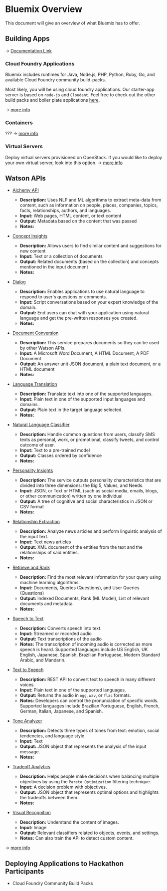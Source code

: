 # Bluemix Overview
This document will give an overview of what Bluemix has to offer.

## Building Apps
-> [Documentation Link](https://console.ng.bluemix.net/docs/)

### Cloud Foundry Applications
Bluemix includes runtimes for Java, Node.js, PHP, Python, Ruby, Go, and available Cloud Foundry community build-packs.

Most likely, you will be using cloud foundry applications. Our starter-app server is based on `node-js` and `Cloudant`. Feel free to check out the other build packs and boiler plate applications [here](https://console.ng.bluemix.net/catalog/#services).

-> [more info](http://www.ibm.com/cloud-computing/bluemix/application-runtimes/)

### Containers
???
-> [more info](http://www.ibm.com/cloud-computing/bluemix/containers/)

### Virtual Servers
Deploy virtual servers provisioned on OpenStack. If you would like to deploy your own virtual server, look into this option.
-> [more info](http://www.ibm.com/cloud-computing/bluemix/virtual-servers/)

## Watson APIs
- [Alchemy API](http://www.alchemyapi.com/developers/getting-started-guide)
  - **Description:** Uses NLP and ML algorithms to extract meta-data from content, such as information on people, places, companies, topics, facts, relationships, authors, and languages.
  - **Input:** Web pages, HTML content, or text content
  - **Output:** Metadata based on the content that was passed
  - **Notes:**


- [Concept Insights](https://www.ibm.com/smarterplanet/us/en/ibmwatson/developercloud/concept-insights.html)
  - **Description:** Allows users to find similar content and suggestions for new content
  - **Input:** Text or a collection of documents
  - **Output:** Related documents (based on the collection) and concepts mentioned in the input document
  - **Notes:**


- [Dialog](https://www.ibm.com/smarterplanet/us/en/ibmwatson/developercloud/dialog.html)
  - **Description:** Enables applications to use natural language to respond to user's questions or comments.
  - **Input:** Script conversations based on your expert knowledge of the domain.
  - **Output:** End users can chat with your application using natural language and get the pre-written responses you created.
  - **Notes:**


- [Document Conversion](https://www.ibm.com/smarterplanet/us/en/ibmwatson/developercloud/document-conversion.html)
  - **Description:** This service prepares documents so they can be used by other Watson APIs.
  - **Input:** A Microsoft Word Document, A HTML Document, A PDF Document
  - **Output:** An answer unit JSON document, a plain text document, or a HTML document
  - **Notes:**


- [Language Translation](https://www.ibm.com/smarterplanet/us/en/ibmwatson/developercloud/language-translation.html)
  - **Description:** Translate text into one of the supported languages.
  - **Input:** Plain text in one of the supported input languages and domains.
  - **Output:** Plain text in the target language selected.
  - **Notes:**


- [Natural Language Classifier](https://www.ibm.com/smarterplanet/us/en/ibmwatson/developercloud/nl-classifier.html)
  - **Description:** Handle common questions from users, classify SMS texts as personal, work, or promotional, classify tweets, and control outcome of user.
  - **Input:** Text to a pre-trained model
  - **Output:** Classes ordered by confidence
  - **Notes:**


- [Personality Insights](https://www.ibm.com/smarterplanet/us/en/ibmwatson/developercloud/personality-insights.html)
  - **Description:** The service outputs personality characteristics that are divided into three dimensions: the Big 5, Values, and Needs.
  - **Input:** JSON, or Text or HTML (such as social media, emails, blogs, or other communication) written by one individual
  - **Output:** A tree of cognitive and social characteristics in JSON or CSV format
  - **Notes:**


- [Relationship Extraction](https://www.ibm.com/smarterplanet/us/en/ibmwatson/developercloud/relationship-extraction.html)
  - **Description:** Analyze news articles and perform linguistic analysis of the input text.
  - **Input:** Text news articles
  - **Output:** XML document of the entities from the text and the relationships of said entities.
  - **Notes:**


- [Retrieve and Rank](https://www.ibm.com/smarterplanet/us/en/ibmwatson/developercloud/retrieve-rank.html)
  - **Description:** Find the most relevant information for your query using machine learning algorithms.
  - **Input:** Documents, Queries (Questions), and User Queries (Questions)
  - **Output:** Indexed Documents, Rank (ML Model), List of relevant documents and metadata.
  - **Notes:**


- [Speech to Text](https://www.ibm.com/smarterplanet/us/en/ibmwatson/developercloud/speech-to-text.html)
  - **Description:** Converts speech into text.
  - **Input:** Streamed or recorded audio
  - **Output:** Text transcriptions of the audio
  - **Notes:** The transcription of incoming audio is corrected as more speech is heard. Supported languages include US English, UK English, Japanese, Spanish, Brazilian Portuguese, Modern Standard Arabic, and Mandarin.


- [Text to Speech](https://www.ibm.com/smarterplanet/us/en/ibmwatson/developercloud/text-to-speech.html)
  - **Description:** REST API to convert text to speech in many different voices.
  - **Input:** Plain text in one of the supported languages.
  - **Output:** Returns the audio in `ogg`, `wav`, or `flac` formats.
  - **Notes:** Developers can control the pronunciation of specific words. Supported languages include Brazilian Portuguese, English, French, German, Italian, Japanese, and Spanish.


- [Tone Analyzer](http://www.ibm.com/smarterplanet/us/en/ibmwatson/developercloud/tone-analyzer.html)
  - **Description:** Detects three types of tones from text: emotion, social tendencies, and language style
  - **Input:** Text
  - **Output:** JSON object that represents the analysis of the input message.
  - **Notes:**


- [Tradeoff Analytics](https://www.ibm.com/smarterplanet/us/en/ibmwatson/developercloud/tradeoff-analytics.html)
  - **Description:** Helps people make decisions when balancing multiple objectives by using the `Pareto Optimization` filtering technique.
  - **Input:** A decision problem with objectives.
  - **Output:** JSON object that represents optimal options and highlights the tradeoffs between them.
  - **Notes:**


- [Visual Recognition](https://www.ibm.com/smarterplanet/us/en/ibmwatson/developercloud/visual-recognition.html)
  - **Description:** Understand the content of images.
  - **Input:** Image
  - **Output:** Relevant classifiers related to objects, events, and settings.
  - **Notes:** Can also train the API to detect custom content.

-> [more info](https://console.ng.bluemix.net/docs/services/watson.html)

## Deploying Applications to Hackathon Participants
- Cloud Foundry Community Build Packs
